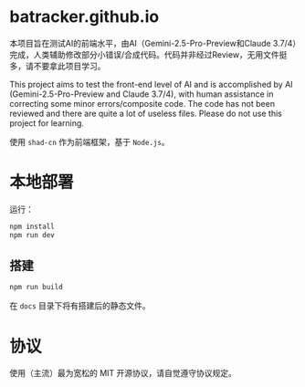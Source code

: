 # batracker.github.io
本项目旨在测试AI的前端水平，由AI（Gemini-2.5-Pro-Preview和Claude 3.7/4）完成，人类辅助修改部分小错误/合成代码。代码并非经过Review，无用文件挺多，请不要拿此项目学习。

This project aims to test the front-end level of AI and is accomplished by AI (Gemini-2.5-Pro-Preview and Claude 3.7/4), with human assistance in correcting some minor errors/composite code. The code has not been reviewed and there are quite a lot of useless files. Please do not use this project for learning.

使用 `shad-cn` 作为前端框架，基于 `Node.js`。

# 本地部署

运行：

```bash
npm install
npm run dev
```

## 搭建

```bash
npm run build
```

在 `docs` 目录下将有搭建后的静态文件。

# 协议

使用（主流）最为宽松的 MIT 开源协议，请自觉遵守协议规定。
